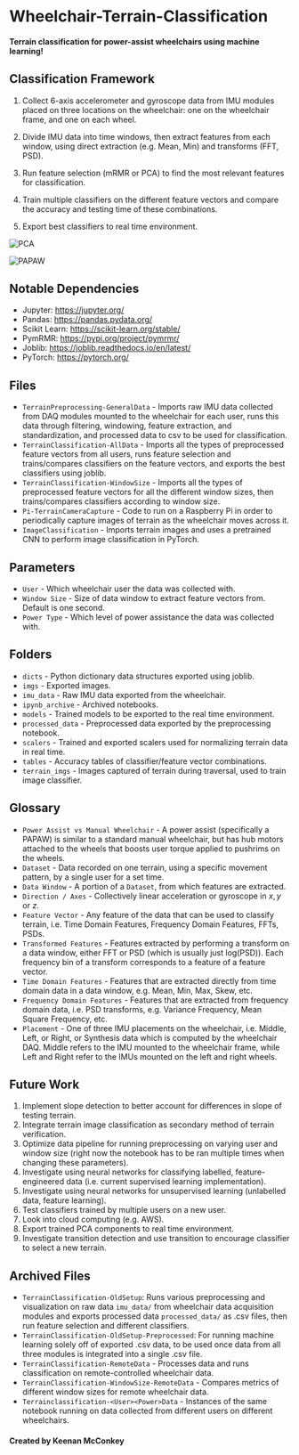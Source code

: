 # Wheelchair-Terrain-Classification

#### Terrain classification for power-assist wheelchairs using machine learning!

## Classification Framework

1. Collect 6-axis accelerometer and gyroscope data from IMU modules placed on three locations on the wheelchair: one on the wheelchair frame, and one on each wheel.
 
2. Divide IMU data into time windows, then extract features from each window, using direct extraction (e.g. Mean, Min) and transforms (FFT, PSD).

3. Run feature selection (mRMR or PCA) to find the most relevant features for classification.

4. Train multiple classifiers on the different feature vectors and compare the accuracy and testing time of these combinations.

5. Export best classifiers to real time environment.

![PCA](https://github.com/KeenanMcConkey/Wheelchair-Terrain-Classification/tree/master/imgs/readme/PCA.png "PCA")

![PAPAW](https://github.com/KeenanMcConkey/Wheelchair-Terrain-Classification/tree/master/imgs/readme/PAPAW.jpg "PAPAW")

## Notable Dependencies

- Jupyter: <https://jupyter.org/>
- Pandas: <https://pandas.pydata.org/>
- Scikit Learn: <https://scikit-learn.org/stable/>
- PymRMR: <https://pypi.org/project/pymrmr/>
- Joblib: <https://joblib.readthedocs.io/en/latest/>
- PyTorch: <https://pytorch.org/>

## Files

- `TerrainPreprocessing-GeneralData` - Imports raw IMU data collected from DAQ modules mounted to the wheelchair for each user, runs this data through filtering, windowing, feature extraction, and standardization, and processed data to csv to be used for classification.
- `TerrainClassification-AllData` - Imports all the types of preprocessed feature vectors from all users, runs feature selection and trains/compares classifiers on the feature vectors, and exports the best classifiers using joblib.
- `TerrainClassification-WindowSize` - Imports all the types of preprocessed feature vectors for all the different window sizes, then trains/compares classifiers according to window size.
- `Pi-TerrainCameraCapture` - Code to run on a Raspberry Pi in order to periodically capture images of terrain as the wheelchair moves across it.
- `ImageClassification` - Imports terrain images and uses a pretrained CNN to perform image classification in PyTorch.

## Parameters

- `User` - Which wheelchair user the data was collected with.
- `Window Size` - Size of data window to extract feature vectors from. Default is one second.
- `Power Type` - Which level of power assistance the data was collected with.

## Folders

- `dicts` - Python dictionary data structures exported using joblib.
- `imgs` - Exported images.
- `imu_data` - Raw IMU data exported from the wheelchair.
- `ipynb_archive` - Archived notebooks.
- `models` - Trained models to be exported to the real time environment.
- `processed_data` - Preprocessed data exported by the preprocessing notebook.
- `scalers` - Trained and exported scalers used for normalizing terrain data in real time.
- `tables` - Accuracy tables of classifier/feature vector combinations.
- `terrain_imgs` - Images captured of terrain during traversal, used to train image classifier.

## Glossary

- `Power Assist vs Manual Wheelchair` - A power assist (specifically a PAPAW) is similar to a standard manual wheelchair, but has hub motors attached to the wheels that boosts user torque applied to pushrims on the wheels.
- `Dataset` - Data recorded on one terrain, using a specific movement pattern, by a single user for a set time.
- `Data Window` - A portion of a `Dataset`, from which features are extracted.
- `Direction / Axes` - Collectively linear acceleration or gyroscope in $x,y$ or $z$.
- `Feature Vector` - Any feature of the data that can be used to classify terrain, i.e. Time Domain Features, Frequency Domain Features, FFTs, PSDs.
- `Transformed Features` - Features extracted by performing a transform on a data window, either FFT or PSD (which is usually just log(PSD)). Each frequency bin of a transform corresponds to a feature of a feature vector.
- `Time Domain Features` - Features that are extracted directly from time domain data in a data window, e.g. Mean, Min, Max, Skew, etc.
- `Frequency Domain Features` - Features that are extracted from frequency domain data, i.e. PSD transforms, e.g. Variance Frequency, Mean Square Frequency, etc.
- `Placement` - One of three IMU placements on the wheelchair, i.e. Middle, Left, or Right, or Synthesis data which is computed by the wheelchair DAQ. Middle refers to the IMU mounted to the wheelchair frame, while Left and Right refer to the IMUs mounted on the left and right wheels.

## Future Work

1. Implement slope detection to better account for differences in slope of testing terrain.
2. Integrate terrain image classification as secondary method of terrain verification.
3. Optimize data pipeline for running preprocessing on varying user and window size (right now the notebook has to be ran multiple times when changing these parameters).
4. Investigate using neural networks for classifying labelled, feature-engineered data (i.e. current supervised learning implementation).
5. Investigate using neural networks for unsupervised learning (unlabelled data, feature learning).
6. Test classifiers trained by multiple users on a new user.
7. Look into cloud computing (e.g. AWS).
8. Export trained PCA components to real time environment.
9. Investigate transition detection and use transition to encourage classifier to select a new terrain.

## Archived Files

- `TerrainClassification-OldSetup`: Runs various preprocessing and visualization on raw data `imu_data/` from wheelchair data acquisition modules and exports processed data `processed_data/` as .csv files, then run feature selection and different classifiers.
- `TerrainClassification-OldSetup-Preprocessed`: For running machine learning solely off of exported .csv data, to be used once data from all three modules is integrated into a single .csv file.
- `TerrainClassification-RemoteData` - Processes data and runs classification on remote-controlled wheelchair data.
- `TerrainClassification-WindowSize-RemoteData` - Compares metrics of different window sizes for remote wheelchair data.
- `Terrainclassification-<User><Power>Data` - Instances of the same notebook running on data collected from different users on different wheelchairs.

#### Created by Keenan McConkey
